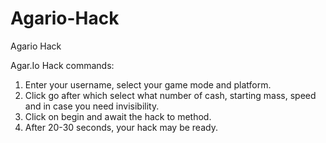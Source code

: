 # Agario-Hack
Agario Hack

Agar.Io Hack commands: 
1. Enter your username, select your game mode and platform. 
2. Click go after which select what number of cash, starting mass, speed and in case you need invisibility. 
3. Click on begin and await the hack to method. 
4. After 20-30 seconds, your hack may be ready.
